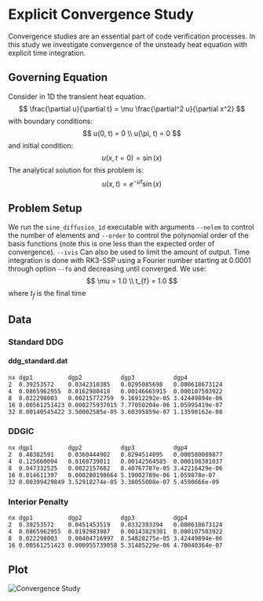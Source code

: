 
# Explicit Convergence Study
Convergence studies are an essential part of code verification processes. In this study we investigate convergence of the unsteady heat equation with explicit time integration.

## Governing Equation 
Consider in 1D the transient heat equation.
$$
\frac{\partial u}{\partial t} = \mu \frac{\partial^2 u}{\partial x^2}
$$
with boundary conditions:
$$
u(0, t) = 0 \\
u(\pi, t) = 0
$$
and initial condition:
$$
u(x, t=0) = \sin(x)
$$
The analytical solution for this problem is:
$$
u(x, t) = e^{-\mu t}\sin(x)
$$

## Problem Setup
We run the `sine_diffusion_1d` executable with arguments `--nelem` to control the number of elements and `--order` to control the polynomial order of the basis functions (note this is one less than the expected order of convergence). `--ivis` Can also be used to limit the amount of output.
Time integration is done with RK3-SSP using a Fourier number starting at 0.0001 through option `--fo` and decreasing until converged.
We use:
$$
\mu = 1.0 \\
t_{f} = 1.0
$$
where $t_f$ is the final time
## Data
### Standard DDG
#### ddg_standard.dat
```
nx dgp1          dgp2           dgp3           dgp4
2  0.39253572    0.0342310385   0.0295085698   0.000618673124
4  0.0865962955  0.0162980418   0.00146665915  0.000107503922
8  0.022298003   0.00215772759  9.16912292e-05 3.42449894e-06
16 0.00561251423 0.000275937015 7.77050204e-06 1.05995419e-07
32 0.00140545422 3.50002585e-05 3.60395859e-07 1.13590162e-08  
```

### DDGIC
```
nx dgp1          dgp2           dgp3           dgp4
2  0.40382591    0.0360444902   0.0294514095   0.000580089877 
4  0.125660094   0.0168739011   0.00142564585  0.000108381037 
8  0.047332525   0.0022157682   8.40767787e-05 3.42216429e-06 
16 0.014611397   0.000280198664 5.19002789e-06 1.059878e-07 
32 0.00399429849 3.52918274e-05 3.38055008e-07 5.4590666e-09 
```

### Interior Penalty
```
nx dgp1          dgp2           dgp3           dgp4
2  0.39253572    0.0451453519   0.0332393394   0.000618673124 
4  0.0865962955  0.0192983987   0.00143829301  0.000107503922 
8  0.022298003   0.00404716997  8.54828275e-05 3.42449894e-06 
16 0.00561251423 0.000955739058 5.31485229e-06 4.70040364e-07 
```

## Plot
![Convergence Study](./study1d/convergence-study.png)



